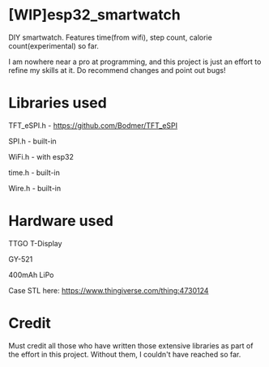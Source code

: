 
# [WIP]esp32_smartwatch
DIY smartwatch. Features time(from wifi), step count, calorie count(experimental) so far. 

I am nowhere near a pro at programming, and this project is just an effort to refine my skills at it. Do recommend changes and point out bugs! 

# Libraries used
  TFT_eSPI.h - https://github.com/Bodmer/TFT_eSPI

  SPI.h - built-in

  WiFi.h - with esp32
 
  time.h - built-in 

  Wire.h - built-in

# Hardware used
  TTGO T-Display

  GY-521

  400mAh LiPo

  Case STL here: https://www.thingiverse.com/thing:4730124



# Credit
Must credit all those who have written those extensive libraries as part of the effort in this project. Without them, I couldn't have reached so far.
